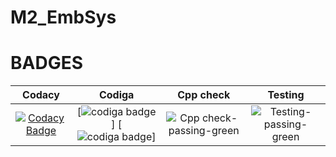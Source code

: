 # M2_EmbSys
# BADGES
  |Codacy|Codiga|Cpp check|Testing|
  |:----:|:----:|:------:|:------:|
  |[![Codacy Badge](https://app.codacy.com/project/badge/Grade/fe933d008a484eda823b89baa27d2ed3)](https://www.codacy.com/gh/kasirajan1234/M2_EmbSys/dashboard?utm_source=github.com&amp;utm_medium=referral&amp;utm_content=kasirajan1234/M2_EmbSys&amp;utm_campaign=Badge_Grade)|[![codiga badge](https://api.codiga.io/project/31746/score/svg)] [![codiga badge](https://api.codiga.io/project/31746/status/svg)]|![Cpp check-passing-green](https://user-images.githubusercontent.com/98865218/157288123-d006affe-74db-4ac5-8fda-cb6a3d2053a6.svg)|![Testing-passing-green](https://user-images.githubusercontent.com/98865218/157288216-6ef87871-2ada-4fca-8a3a-f99eeab25659.svg)|   